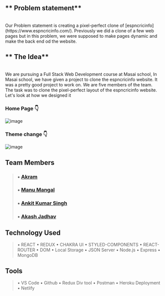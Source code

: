 ## ** Problem statement**
<br>
Our Problem statement is creating a pixel-perfect clone of [espncricinfo](https://www.espncricinfo.com/). Previously we did a clone of a few web pages but in this problem, we were supposed to make pages dynamic and make the back end od the website.

## ** The Idea**
<br>
We are pursuing a Full Stack Web Development course at Masai school, In Masai school, we have given a project to clone the espncricinfo website. It was a pretty good project to work on. We are five members of the team. The task was to clone the pixel-perfect layout of the espncricinfo website. Let's look at how we designed it 

 ### Home Page 👇

![image](https://cdn.hashnode.com/res/hashnode/image/upload/v1662785723394/2W-38HG0c.png )

 ### Theme change 👇

![image](https://cdn.hashnode.com/res/hashnode/image/upload/v1662785779992/7AgSjYxss.png )
## Team Members
> ### • [Akram](https://github.com/akram3598786)
> ### • [Manu Mangal](https://github.com/Manu2807)
> ### • [Ankit Kumar Singh ](https://github.com/meankit2610)
> ### • [Akash Jadhav](https://github.com/Akashjadhav55)

## Technology Used
> • REACT
> • REDUX
> • CHAKRA UI
> • STYLED-COMPONENTS
> • REACT-ROUTER
> • DOM
> • Local Storage
> • JSON Server
> • Node.js
> • Express
> • MongoDB

## Tools
> • VS Code
> • Github
> • Redux Div tool
> • Postman
> • Heroku Deployment
> • Netlify


